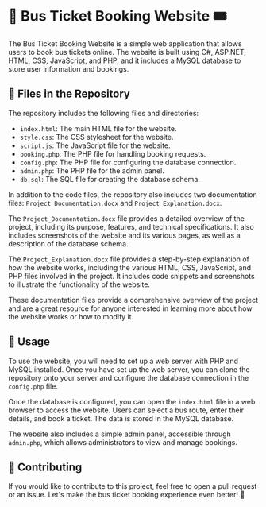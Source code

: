 # 🚌 Bus Ticket Booking Website 🎟️

The Bus Ticket Booking Website is a simple web application that allows users to book bus tickets online. The website is built using C#, ASP.NET, HTML, CSS, JavaScript, and PHP, and it includes a MySQL database to store user information and bookings.

## 📁 Files in the Repository

The repository includes the following files and directories:

- `index.html`: The main HTML file for the website.
- `style.css`: The CSS stylesheet for the website.
- `script.js`: The JavaScript file for the website.
- `booking.php`: The PHP file for handling booking requests.
- `config.php`: The PHP file for configuring the database connection.
- `admin.php`: The PHP file for the admin panel.
- `db.sql`: The SQL file for creating the database schema.

In addition to the code files, the repository also includes two documentation files: `Project_Documentation.docx` and `Project_Explanation.docx`.

The `Project_Documentation.docx` file provides a detailed overview of the project, including its purpose, features, and technical specifications. It also includes screenshots of the website and its various pages, as well as a description of the database schema.

The `Project_Explanation.docx` file provides a step-by-step explanation of how the website works, including the various HTML, CSS, JavaScript, and PHP files involved in the project. It includes code snippets and screenshots to illustrate the functionality of the website.

These documentation files provide a comprehensive overview of the project and are a great resource for anyone interested in learning more about how the website works or how to modify it.

## 🚀 Usage

To use the website, you will need to set up a web server with PHP and MySQL installed. Once you have set up the web server, you can clone the repository onto your server and configure the database connection in the `config.php` file.

Once the database is configured, you can open the `index.html` file in a web browser to access the website. Users can select a bus route, enter their details, and book a ticket. The data is stored in the MySQL database.

The website also includes a simple admin panel, accessible through `admin.php`, which allows administrators to view and manage bookings.

## 💬 Contributing

If you would like to contribute to this project, feel free to open a pull request or an issue. Let's make the bus ticket booking experience even better! 🙌
